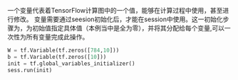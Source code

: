 一个变量代表着TensorFlow计算图中的一个值，能够在计算过程中使用，甚至进行修改。
变量需要通过seesion初始化后，才能在session中使用。这一初始化步骤为，为初始值指定具体值（本例当中是全为零），并将其分配给每个变量,可以一次性为所有变量完成此操作。
```python
W = tf.Variable(tf.zeros([784,10]))
b = tf.Variable(tf.zeros([10]))
init = tf.global_variables_initializer()
sess.run(init)
```